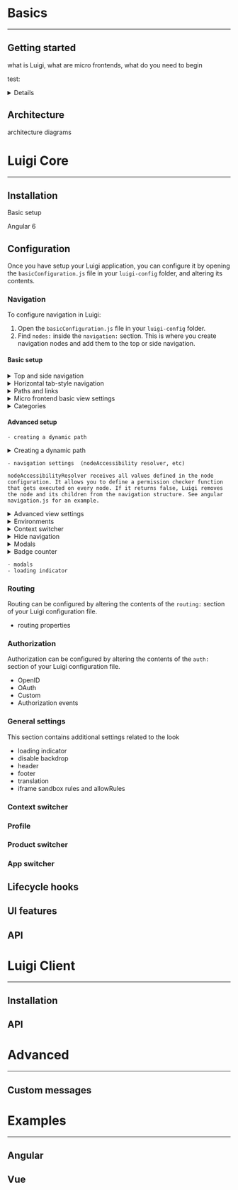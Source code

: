 # Basics
-----
## Getting started
what is Luigi, what are micro frontends, what do you need to begin

test:

<details>
    <summary>Details</summary>
    Something small enough to escape casual notice.
</details>


## Architecture
architecture diagrams

# Luigi Core
------

## Installation

Basic setup

Angular 6

## Configuration
Once you have setup your Luigi application, you can configure it by opening the `basicConfiguration.js` file in your `luigi-config` folder, and altering its contents.

### Navigation

To configure navigation in Luigi:

1. Open the `basicConfiguration.js` file in your `luigi-config` folder.
2. Find `nodes:` inside the `navigation:` section. This is where you create navigation nodes and add them to the top or side navigation.

#### Basic setup

 <div tabs name="navigation">

 <details>
 <summary>Top and side navigation</summary>

The first level of nodes represent the top navigation, while their children represent the side navigation. The grandchildren will take you to a new side navigation screen.

The example below illustrates this concept. Copy and paste it in your configuration file or the Luigi Fiddle [https://fiddle.luigi-project.io] and try adding additional top or side navigation elements.

```javascript
Luigi.setConfig({
navigation: {
  nodes: [
    {
      pathSegment: 'TopNav1',
      label: 'Top Navigation Element One',
      viewUrl: 'https://example.com',
      children: [
        {
          pathSegment: 'SideNav1',
          label: 'Side Navigation Element One',
          viewUrl: 'https://example.com',
          children: [
            {
              pathSegment: 'SubSideNav1',
              label: 'Side Navigation Sub Element One',
              viewUrl: 'https://example.com',
            },
            {
              pathSegment: 'SubSideNav2',
              label: 'Side Navigation Sub Element Two',
              viewUrl: 'https://example.com',
            },
          ]
        },
      ]
    },
    {
      pathSegment: 'TopNav2',
      label: 'Top Navigation Element Two',
      viewUrl: 'https://example.com',
    }
 ]
}
});
```
</details>

<details>
<summary>Horizontal tab-style navigation</summary>

To add tab-style navigation to your Luigi page, you need to add the **tabNav** parameter to your navigation node. All the children of this node will be displayed in a horizontal tab. If you add a **category** to these nodes, the categorized nodes will be rendered as a drop-down in the horizontal tab navigation. Navigation can be added by editing the Luigi configuration file. To enable additional settings, find the `extendedConfiguration.js` file in your Luigi folder.

This example which you can paste in the [Luigi Fiddle](fiddle.luigi-project.io) shows how you can configure tab-style navigation:

```javascript
Luigi.setConfig({
navigation: {
  nodes: [
    {
      pathSegment: 'Tab1',
      tabNav: true,
      label: 'Tab Navigation Node One',
      viewUrl: 'https://example.com',
    },
    {
      pathSegment: 'Tab2',
      label: 'Tab Navigation Node Two',
      viewUrl: 'https://example.com',
    },
 ]
}
});
```

</details>

<details>
<summary>Paths and links </summary>

Once you have created your navigation, you can add one of these properties to your navigation nodes to specify the links they should point to:

### pathSegement
Specifies the partial URL of the currently selected node. For example, if the **pathSegment** value is `'home'`, the URL when this node is selected will be `[YOUR.WEBSITE]/home`. Additionally, you can include dynamic values in the pathSegment. That means they will change depending on the value you provide, for example in `[YOUR.WEBSITE]/:userID` will become `[YOUR.WEBSITE]/JohnSmith`. Learn more about dynamic paths [here](#dynamic-path).

>**NOTE:** **pathSegement** must not contain slashes. If you want your node to be a sub-element of another node, create it as a child node in your navigation configuration file. The **pathSegment** will then be automatically appended to the parent node with a slash.
### link
Specifies an internal link to a different, already existing page on your application. It must be written as an absolute path starting from the **root node**. For example, if your root node is called `home`: `home/projects/project2` will be correct, but `projects/project2` will return an error.

### externalLink
Specifies a link to another website outside of your application. **externalLink** has these additional attributes:
- **url** - the complete URL of the website, including `https://`.
- **sameWindow** - specifies whether the link will be opened in the same window if set to `true`, or a new window if set to `false`.

>**NOTE:** These parameters are mutually exclusive, so you can only include one of them at the same time.

This is an example of how you can configure URL paths in your navigation nodes:

```javascript
Luigi.setConfig({
navigation: {
  nodes: [
    {
      pathSegment: 'TopNav1',
      label: 'Top Navigation Element One',
      viewUrl: 'https://example.com',
      children: [
        {
          link: '/TopNav1/internalLink',
          label: 'This takes you to [YOUR.WEBSITE]/TopNav1/internalLink',
        },
        {
          externalLink: {
            url: 'http://www.luigi-project.io',
            sameWindow: false
          },
          label: 'This takes you to an external page',
        }
      ]
    }
  ]
}
});
```

</details>

<details>
<summary>Micro frontend basic view settings</summary>

 Micro frontends, also referred to as views, are an essential part of the Luigi application. To configure a micro frontend which should be displayed on a given navigation node, simply add the **viewUrl** property to the node and specify the link to your micro frontend. To connect a micro frontend to your page, you also need to use the [Luigi Client](luigi-client.md).

 >**NOTE:** The value of **viewUrl** can be either a **link**, **externaLink**, or **pathSegment**. The first two options have to be surrounded by single quotes, while pathSegment does not.

 This example shows three navigation nodes with different viewUrl values.

 ```javascript
Luigi.setConfig({
navigation: {
  nodes: [
    {
      pathSegment: 'Node1',
      label: 'Navigation Node One',
      viewUrl: /home,
    },
    {
      pathSegment: 'Node1',
      label: 'Navigation Node Two',
      viewUrl: '/index.html',
    },
    {
      pathSegment: 'Node2',
      label: 'Navigation Node Three',
      viewUrl: 'https://luigi-project.io',
    },
 ]
}
});
 ```

The micro frontend will be displayed in the main content area of your application.

To explore additional advanced micro frontend options, take a look at the [advanced navigation](#advanced) section.

</details>

<details>
<summary>Categories</summary>

To group your navigation nodes into a category, add the **category** property to the navigation node. The categories can be displayed in different ways.

The **category** property has these attributes:
1. **label** - the name of the category which will be displayed on your page
2. **icon** - an icon that will be displayed next to the label
3. **collapsible** - if you set this to `true`, the category renders as a drop-down. If `false`, the category name will be displayed as a greyed out box.

Example:

```javascript
{
  category: { label: 'Links', icon: 'myIcon', collapsible: true },
  externalLink: {
    url: 'http://www.luigi-project.io',
    sameWindow: false
  },
  label: 'Click here to visit the Luigi homepage',
},
...
```

</details>

</div>

#### Advanced setup

    - creating a dynamic path

<div tabs name="navigation">

 <details>
 <summary>Creating a dynamic path</summary>


</details>

    - navigation settings  (nodeAccessibility resolver, etc)

    nodeAccessibilityResolver receives all values defined in the node configuration. It allows you to define a permission checker function that gets executed on every node. If it returns false, Luigi removes the node and its children from the navigation structure. See angular navigation.js for an example.



<div tabs name="navigation">

 <details>
 <summary>Advanced view settings</summary>

This section covers more advanced options for views (micro frontends).

- **viewGroups**
Imagine your application hosts two micro frontend views: `http://mysite.com/a#e` and  `http://mysite.com/b#f`. Due to hash routing and a different path up to `#`, they are, by default, rendered in different iframes. However, as they both have the **same origin**, such as`mysite.com`, and belong to the **same micro frontend** you want to render them in the same iframe. To achieve that, use the view groups feature. Define the **viewGroup** parameter for top navigation nodes. The children nodes will automatically be considered as part of the same view group.

Nodes belonging to the same view group are always rendered in their own view group iframe. Nodes not belonging to any view group follow the same-origin iframe rendering policy.

The view groups feature also offers out-of-the-box caching. Each time you navigate to another view group, either a new iframe is created or it is reused if already exists. In both cases, the iframe you are navigating from becomes hidden and is available for you to use again. If you navigate back to the first iframe and it should be updated with new data, such when a new entry was added in the second iframe and you want to display it in a table in the first iframe, you must define a **preloadUrl** parameter for a given view in the view group to ensure that the view is refreshed when you navigate back to it.

You can also preload view groups. You just need to define which URL you want to preload, and Luigi will preload the view after some user interactions when the browser is most likely to be idle. This option is active by default, but you can deactivate it with a [configuration flag](navigation-parameters-reference.md#node-parameters).

  - **defaults.isolateView** renders all views in new frames. This setting overrides the same-domain frame reuse. The defaults.isolateView is disabled by default, and you can overwrite it using the isolateView value on a single node level.

**preloadViewGroups** is a boolean that allows deactivating the default preloading of view groups iframes.

viewGroupsSettings is an object containing key-object pairs, where the key is the view group name as specified in the node parameters, and the object contains key-value pairs. In each key-value pair, the key is the feature name and the value is the actual setting. The following options are supported:

preloadUrl(string): needs to be an absolute URL for a node from the view group. It is recommended that you use a dedicated small, visually empty view, which imports Luigi Client and is fine with getting an empty context, for example, without an access token. The preloadUrl parameter is also required for view group caching in case you need a view group iframe to refresh whenever you navigate back to it.

Find more information on adding options to iframes [here]().


</details>

<div tabs name="navigation">

 <details>
 <summary>Environments</summary>

Environments are navigation structures that can be navigated to via a dropdown in the top navigation bar. They can be used as an additional menu structure for your website.

(screenshot)

</details>

<div tabs name="navigation">

 <details>
 <summary>Context switcher</summary>

The context switcher is a drop-down list available in the top navigation bar. It allows you to switch between a curated list of navigation elements such as [Environments](#environments). To do so, add the contextSwitcher property to the navigation object using the following optional properties:

</details>

<div tabs name="navigation">

 <details>
 <summary>Hide navigation </summary>

In Luigi, you have the option to hide all navigation so you can configure your own:

- **hideNav**

You may also choose to hide only the left navigation:

- **hideSideNav**

If you want to hide only a specific navigation node, use:

-**hideFromNav**

>**NOTE:** You can still navigate to the node but it does not show up in the top or left pane.

</details>

<div tabs name="navigation">

 <details>
 <summary>Modals</summary>

Modals are a navigation element you can use to make your Luigi page more interactive.

</details>

<div tabs name="navigation">

 <details>
 <summary>Badge counter</summary>


</details>

    - modals
    - loading indicator

### Routing

Routing can be configured by altering the contents of the `routing:` section of your Luigi configuration file.

- routing properties


### Authorization

Authorization can be configured by altering the contents of the `auth:` section of your Luigi configuration file.

- OpenID
- OAuth
- Custom
- Authorization events

### General settings

This section contains additional settings related to the look
- loading indicator
- disable backdrop
- header
- footer
- translation
- iframe sandbox rules and allowRules

### Context switcher

### Profile

### Product switcher

### App switcher

## Lifecycle hooks

## UI features

## API

# Luigi Client

-------

## Installation

## API

# Advanced

-------
## Custom messages

# Examples

-------

## Angular

## Vue